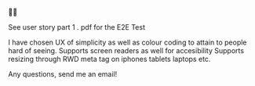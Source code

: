 🎉🎉

See user story part 1 . pdf for the E2E Test

I have chosen UX of simplicity as well as colour coding to attain to people hard of seeing.
Supports screen readers as well for accesibility
Supports resizing through RWD meta tag on iphones tablets laptops etc.

Any questions, send me an email!
